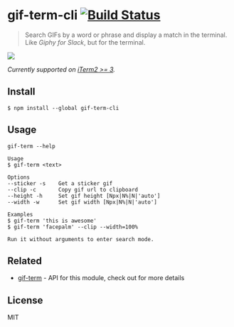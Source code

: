 # gif-term-cli [![Build Status](https://travis-ci.org/astelvida/gif-term-cli.svg?branch=master)](https://travis-ci.org/astelvida/gif-term-cli)

>  Search GIFs by a word or phrase and display a match in the terminal. Like *Giphy for Slack*, but for the terminal.

![](./omg-awesome.gif)

*Currently supported on [iTerm2 >= 3](https://www.iterm2.com/downloads.html).*

## Install

```
$ npm install --global gif-term-cli
```

## Usage

```
gif-term --help

Usage
$ gif-term <text>

Options
--sticker -s    Get a sticker gif
--clip -c       Copy gif url to clipboard
--height -h     Set gif height [Npx|N%|N|'auto']
--width -w      Set gif width [Npx|N%|N|'auto']

Examples
$ gif-term 'this is awesome'
$ gif-term 'facepalm' --clip --width=100%

Run it without arguments to enter search mode.
```

## Related

- [gif-term](https://github.com/astelvida/gif-term) - API for this module, check out for more details

## License

MIT